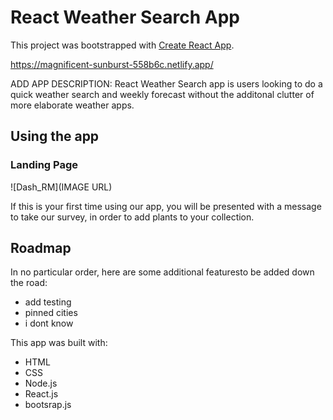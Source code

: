 # React Weather Search App

This project was bootstrapped with [Create React App](https://github.com/facebook/create-react-app).

https://magnificent-sunburst-558b6c.netlify.app/

ADD APP DESCRIPTION: React Weather Search app is users looking to do a quick weather search and weekly forecast without the additonal clutter of more elaborate weather apps.

## Using the app

### Landing Page

![Dash_RM](IMAGE URL)

If this is your first time using our app, you will be presented with a message to take our survey, in order to add plants to your collection.

## Roadmap

In no particular order, here are some additional featuresto be added down the road:

- add testing
- pinned cities
- i dont know

This app was built with:

- HTML
- CSS
- Node.js
- React.js
- bootsrap.js
